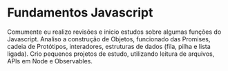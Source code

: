 # Fundamentos Javascript

Comumente eu realizo revisões e inicio estudos sobre algumas funções do Javascript.
Analiso a construção de Objetos, funcionado das Promises, cadeia de Protótipos, interadores, estruturas de dados (fila, pilha e lista ligada).
Crio pequenos projetos de estudo, utilizando leitura de arquivos, APIs em Node e Observables.
